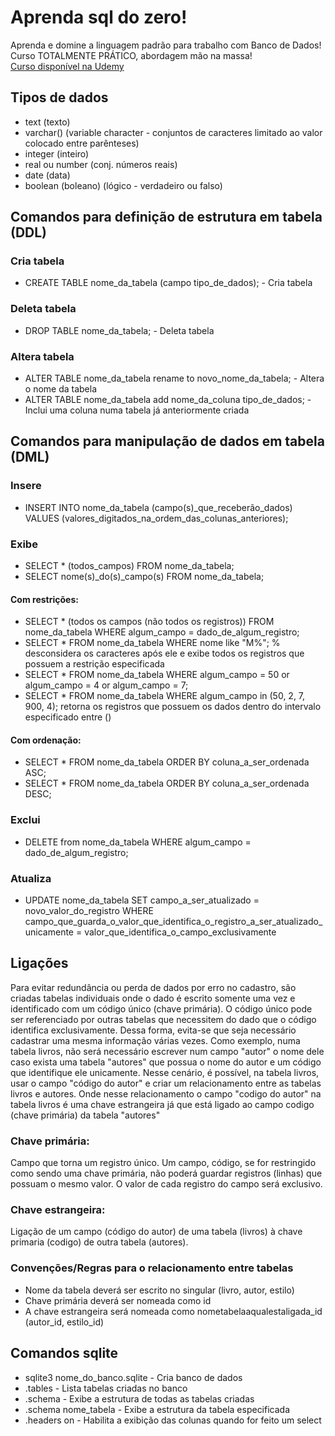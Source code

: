 # Aprenda sql do zero!
Aprenda e domine a linguagem padrão para trabalho com Banco de Dados! Curso TOTALMENTE PRÁTICO, abordagem mão na massa! <br>
<a href="https://www.udemy.com/course/aprenda-sql-do-zero"> Curso disponível na Udemy </a>

## Tipos de dados

- text (texto)
- varchar() (variable character - conjuntos de caracteres limitado ao valor colocado entre parênteses)
- integer (inteiro)
- real ou number (conj. números reais)
- date (data)
- boolean (boleano) (lógico - verdadeiro ou falso)

## Comandos para definição de estrutura em tabela (DDL)

### Cria tabela
- CREATE TABLE nome_da_tabela (campo tipo_de_dados); - Cria tabela
### Deleta tabela
- DROP TABLE nome_da_tabela; - Deleta tabela
### Altera tabela
- ALTER TABLE nome_da_tabela rename to novo_nome_da_tabela; - Altera o nome da tabela 
- ALTER TABLE nome_da_tabela add nome_da_coluna tipo_de_dados; - Inclui uma coluna numa tabela já anteriormente criada

## Comandos para manipulação de dados em tabela (DML)

### Insere 
- INSERT INTO nome_da_tabela (campo(s)_que_receberão_dados) VALUES (valores_digitados_na_ordem_das_colunas_anteriores);

### Exibe 
- SELECT * (todos_campos) FROM nome_da_tabela; 
- SELECT nome(s)_do(s)_campo(s) FROM nome_da_tabela;

#### Com restrições:
- SELECT * (todos os campos (não todos os registros)) FROM nome_da_tabela WHERE algum_campo = dado_de_algum_registro;
- SELECT * FROM nome_da_tabela WHERE nome like "M%"; % desconsidera os caracteres após ele e exibe todos os registros que possuem a restrição especificada 
- SELECT * FROM nome_da_tabela WHERE algum_campo = 50 or algum_campo = 4 or algum_campo = 7; 
- SELECT * FROM nome_da_tabela WHERE algum_campo in (50, 2, 7, 900, 4); retorna os registros que possuem os dados dentro do intervalo especificado entre ()

#### Com ordenação:
- SELECT * FROM nome_da_tabela ORDER BY coluna_a_ser_ordenada ASC;
- SELECT * FROM nome_da_tabela ORDER BY coluna_a_ser_ordenada DESC;

### Exclui 
- DELETE from nome_da_tabela WHERE algum_campo = dado_de_algum_registro;

### Atualiza 
- UPDATE nome_da_tabela
SET campo_a_ser_atualizado = novo_valor_do_registro
WHERE campo_que_guarda_o_valor_que_identifica_o_registro_a_ser_atualizado_unicamente = valor_que_identifica_o_campo_exclusivamente

## Ligações
Para evitar redundância ou perda de dados por erro no cadastro, são criadas tabelas individuais onde o dado é escrito somente uma vez e identificado com um código único (chave primária). O código único pode ser referenciado por outras tabelas que necessitem do dado que o código identifica exclusivamente. Dessa forma, evita-se que seja necessário cadastrar uma mesma informação várias vezes. Como exemplo, numa tabela livros, não será necessário escrever num campo "autor" o nome dele caso exista uma tabela "autores" que possua o nome do autor e um código que identifique ele unicamente. Nesse cenário, é possível, na tabela livros, usar o campo "código do autor" e criar um relacionamento entre as tabelas livros e autores. Onde nesse relacionamento o campo "codigo do autor" na tabela livros é uma chave estrangeira já que está ligado ao campo codigo (chave primária) da tabela "autores"

### Chave primária: 
Campo que torna um registro único. Um campo, código, se for restringido como sendo uma chave primária, não poderá guardar registros (linhas) que possuam o mesmo valor. O valor de cada registro do campo será exclusivo.

### Chave estrangeira: 
Ligação de um campo (código do autor) de uma tabela (livros) à chave primaria (codigo) de outra tabela (autores). 

### Convenções/Regras para o relacionamento entre tabelas
- Nome da tabela deverá ser escrito no singular (livro, autor, estilo)
- Chave primária deverá ser nomeada como id
- A chave estrangeira será nomeada como nometabelaaqualestaligada_id (autor_id, estilo_id)

## Comandos sqlite
- sqlite3 nome_do_banco.sqlite - Cria banco de dados
- .tables - Lista tabelas criadas no banco 
- .schema - Exibe a estrutura de todas as tabelas criadas
- .schema nome_tabela - Exibe a estrutura da tabela especificada
- .headers on - Habilita a exibição das colunas quando for feito um select 
